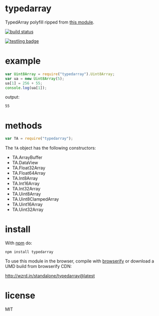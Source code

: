 # typedarray

TypedArray polyfill ripped from [this
module](https://raw.github.com/inexorabletash/polyfill).

[![build status](https://secure.travis-ci.org/substack/typedarray.png)](http://travis-ci.org/substack/typedarray)

[![testling badge](https://ci.testling.com/substack/typedarray.png)](https://ci.testling.com/substack/typedarray)

# example

```js
var Uint8Array = require("typedarray").Uint8Array;
var ua = new Uint8Array(5);
ua[1] = 256 + 55;
console.log(ua[1]);
```

output:

```
55
```

# methods

```js
var TA = require("typedarray");
```

The `TA` object has the following constructors:

* TA.ArrayBuffer
* TA.DataView
* TA.Float32Array
* TA.Float64Array
* TA.Int8Array
* TA.Int16Array
* TA.Int32Array
* TA.Uint8Array
* TA.Uint8ClampedArray
* TA.Uint16Array
* TA.Uint32Array

# install

With [npm](https://npmjs.org) do:

```
npm install typedarray
```

To use this module in the browser, compile with
[browserify](http://browserify.org)
or download a UMD build from browserify CDN:

http://wzrd.in/standalone/typedarray@latest

# license

MIT
